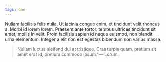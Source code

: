 ```yaml
---
tags: one
---
```


Nullam facilisis felis nulla. Ut lacinia congue enim, et tincidunt velit rhoncus a. Morbi id lorem lorem. Praesent ante tortor, tempus ultrices tincidunt sit amet, mollis in velit. Proin facilisis sapien id neque euismod, non blandit urna elementum. Integer a elit non est egestas bibendum non varius massa.

>  Nullam luctus eleifend dui at tristique. Cras turpis quam, pretium sit amet erat id, pretium commodo ipsum."<span>&mdash; Lorum</span>